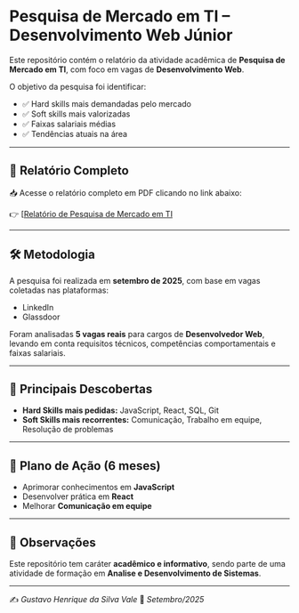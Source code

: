 # Pesquisa de Mercado em TI – Desenvolvimento Web Júnior

Este repositório contém o relatório da atividade acadêmica de **Pesquisa de Mercado em TI**, com foco em vagas de **Desenvolvimento Web**.

O objetivo da pesquisa foi identificar:
- ✅ Hard skills mais demandadas pelo mercado  
- ✅ Soft skills mais valorizadas  
- ✅ Faixas salariais médias  
- ✅ Tendências atuais na área  

---

## 📑 Relatório Completo
📥 Acesse o relatório completo em PDF clicando no link abaixo:  

👉 [[Relatório de Pesquisa de Mercado em TI](https://github.com/ghvale01/pesquisa-mercado-ti/blob/main/Relatorio%20de%20Pesquisa%20de%20Mercado.pdf)

---

## 🛠️ Metodologia
A pesquisa foi realizada em **setembro de 2025**, com base em vagas coletadas nas plataformas:  
- LinkedIn  
- Glassdoor  

Foram analisadas **5 vagas reais** para cargos de **Desenvolvedor Web**, levando em conta requisitos técnicos, competências comportamentais e faixas salariais.

---

## 🚀 Principais Descobertas
- **Hard Skills mais pedidas:** JavaScript, React, SQL, Git  
- **Soft Skills mais recorrentes:** Comunicação, Trabalho em equipe, Resolução de problemas  

---

## 🎯 Plano de Ação (6 meses)
- Aprimorar conhecimentos em **JavaScript**  
- Desenvolver prática em **React**  
- Melhorar **Comunicação em equipe**  

---

## 📌 Observações
Este repositório tem caráter **acadêmico e informativo**, sendo parte de uma atividade de formação em **Analise e Desenvolvimento de Sistemas**.  

---

✍️ *Gustavo Henrique da Silva Vale* 
📅 *Setembro/2025*
